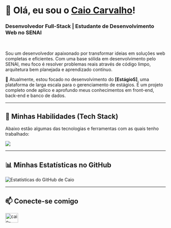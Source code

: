 # 👋 Olá, eu sou o [Caio Carvalho](https://caiocarvalho.dev.br)!
### Desenvolvedor Full-Stack | Estudante de Desenvolvimento Web no SENAI

<br>

Sou um desenvolvedor apaixonado por transformar ideias em soluções web completas e eficientes. Com uma base sólida em desenvolvimento pelo SENAI, meu foco é resolver problemas reais através de código limpo, arquitetura bem planejada e aprendizado contínuo.

🌱 Atualmente, estou focado no desenvolvimento do **[EstágioS]**, uma plataforma de larga escala para o gerenciamento de estágios. É um projeto completo onde aplico e aprofundo meus conhecimentos em front-end, back-end e banco de dados.

---

## 🚀 Minhas Habilidades (Tech Stack)

Abaixo estão algumas das tecnologias e ferramentas com as quais tenho trabalhado:

<p align="left">
  <a href="https://skillicons.dev">
    <img src="https://skillicons.dev/icons?i=html,css,bootstrap,js,django,mysql,postgresql,git,heroku,figma,uml&perline=7" />
  </a>
</p>

---

## 📊 Minhas Estatísticas no GitHub

![Estatísticas do GitHub de Caio](https://github-readme-stats.vercel.app/api?username=caiocarvalho14&show_icons=true&theme=dracula&include_all_commits=true&count_private=true)

---

## 📫 Conecte-se comigo

<p align="left">
<a href="https://www.linkedin.com/in/caio-carvalho-326269358/" target="blank"><img align="center" src="https://raw.githubusercontent.com/rahuldkjain/github-profile-readme-generator/master/src/images/icons/Social/linked-in-alt.svg" alt="caio-carvalho-linkedin" height="30" width="40" /></a>
